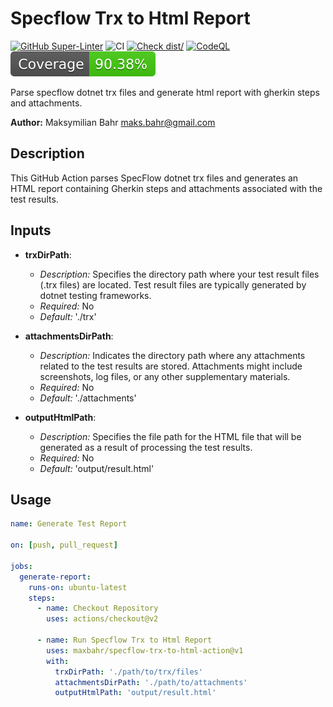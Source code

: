 # Specflow Trx to Html Report

[![GitHub Super-Linter](https://github.com/actions/typescript-action/actions/workflows/linter.yml/badge.svg)](https://github.com/super-linter/super-linter)
![CI](https://github.com/actions/typescript-action/actions/workflows/ci.yml/badge.svg)
[![Check dist/](https://github.com/actions/typescript-action/actions/workflows/check-dist.yml/badge.svg)](https://github.com/actions/typescript-action/actions/workflows/check-dist.yml)
[![CodeQL](https://github.com/actions/typescript-action/actions/workflows/codeql-analysis.yml/badge.svg)](https://github.com/actions/typescript-action/actions/workflows/codeql-analysis.yml)
[![Coverage](./badges/coverage.svg)](./badges/coverage.svg)

Parse specflow dotnet trx files and generate html report with gherkin steps and
attachments.

**Author:** Maksymilian Bahr <maks.bahr@gmail.com>

## Description

This GitHub Action parses SpecFlow dotnet trx files and generates an HTML report
containing Gherkin steps and attachments associated with the test results.

## Inputs

- **trxDirPath**:

  - _Description:_ Specifies the directory path where your test result files
    (.trx files) are located. Test result files are typically generated by
    dotnet testing frameworks.
  - _Required:_ No
  - _Default:_ './trx'

- **attachmentsDirPath**:

  - _Description:_ Indicates the directory path where any attachments related to
    the test results are stored. Attachments might include screenshots, log
    files, or any other supplementary materials.
  - _Required:_ No
  - _Default:_ './attachments'

- **outputHtmlPath**:
  - _Description:_ Specifies the file path for the HTML file that will be
    generated as a result of processing the test results.
  - _Required:_ No
  - _Default:_ 'output/result.html'

## Usage

```yaml
name: Generate Test Report

on: [push, pull_request]

jobs:
  generate-report:
    runs-on: ubuntu-latest
    steps:
      - name: Checkout Repository
        uses: actions/checkout@v2

      - name: Run Specflow Trx to Html Report
        uses: maxbahr/specflow-trx-to-html-action@v1
        with:
          trxDirPath: './path/to/trx/files'
          attachmentsDirPath: './path/to/attachments'
          outputHtmlPath: 'output/result.html'
```

